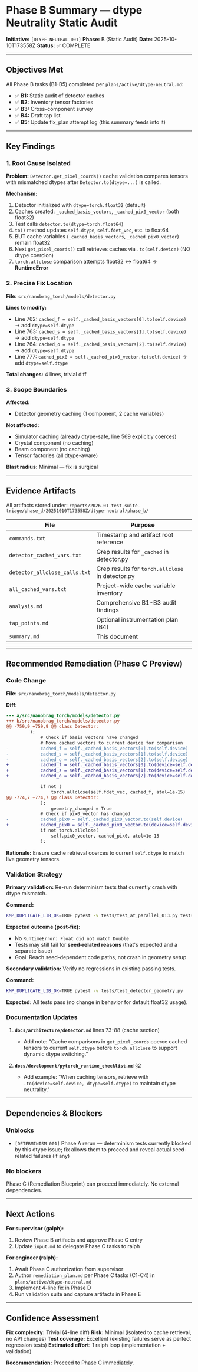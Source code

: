 # Phase B Summary — dtype Neutrality Static Audit

**Initiative:** `[DTYPE-NEUTRAL-001]`
**Phase:** B (Static Audit)
**Date:** 2025-10-10T173558Z
**Status:** ✅ COMPLETE

---

## Objectives Met

All Phase B tasks (B1-B5) completed per `plans/active/dtype-neutral.md`:

- ✅ **B1:** Static audit of detector caches
- ✅ **B2:** Inventory tensor factories
- ✅ **B3:** Cross-component survey
- ✅ **B4:** Draft tap list
- ✅ **B5:** Update fix_plan attempt log (this summary feeds into it)

---

## Key Findings

### 1. Root Cause Isolated

**Problem:** `Detector.get_pixel_coords()` cache validation compares tensors with mismatched dtypes after `Detector.to(dtype=...)` is called.

**Mechanism:**
1. Detector initialized with `dtype=torch.float32` (default)
2. Caches created: `_cached_basis_vectors`, `_cached_pix0_vector` (both float32)
3. Test calls `detector.to(dtype=torch.float64)`
4. `to()` method updates `self.dtype`, `self.fdet_vec`, etc. to float64
5. BUT cache variables (`_cached_basis_vectors`, `_cached_pix0_vector`) remain float32
6. Next `get_pixel_coords()` call retrieves caches via `.to(self.device)` (NO dtype coercion)
7. `torch.allclose` comparison attempts float32 ↔ float64 → **RuntimeError**

### 2. Precise Fix Location

**File:** `src/nanobrag_torch/models/detector.py`

**Lines to modify:**
- Line 762: `cached_f = self._cached_basis_vectors[0].to(self.device)` → add `dtype=self.dtype`
- Line 763: `cached_s = self._cached_basis_vectors[1].to(self.device)` → add `dtype=self.dtype`
- Line 764: `cached_o = self._cached_basis_vectors[2].to(self.device)` → add `dtype=self.dtype`
- Line 777: `cached_pix0 = self._cached_pix0_vector.to(self.device)` → add `dtype=self.dtype`

**Total changes:** 4 lines, trivial diff

### 3. Scope Boundaries

**Affected:**
- Detector geometry caching (1 component, 2 cache variables)

**Not affected:**
- Simulator caching (already dtype-safe, line 569 explicitly coerces)
- Crystal component (no caching)
- Beam component (no caching)
- Tensor factories (all dtype-aware)

**Blast radius:** Minimal — fix is surgical

---

## Evidence Artifacts

All artifacts stored under: `reports/2026-01-test-suite-triage/phase_d/20251010T173558Z/dtype-neutral/phase_b/`

| File | Purpose |
|------|---------|
| `commands.txt` | Timestamp and artifact root reference |
| `detector_cached_vars.txt` | Grep results for `_cached` in detector.py |
| `detector_allclose_calls.txt` | Grep results for `torch.allclose` in detector.py |
| `all_cached_vars.txt` | Project-wide cache variable inventory |
| `analysis.md` | Comprehensive B1-B3 audit findings |
| `tap_points.md` | Optional instrumentation plan (B4) |
| `summary.md` | This document |

---

## Recommended Remediation (Phase C Preview)

### Code Change

**File:** `src/nanobrag_torch/models/detector.py`

**Diff:**
```diff
--- a/src/nanobrag_torch/models/detector.py
+++ b/src/nanobrag_torch/models/detector.py
@@ -759,9 +759,9 @@ class Detector:
         ):
             # Check if basis vectors have changed
             # Move cached vectors to current device for comparison
-            cached_f = self._cached_basis_vectors[0].to(self.device)
-            cached_s = self._cached_basis_vectors[1].to(self.device)
-            cached_o = self._cached_basis_vectors[2].to(self.device)
+            cached_f = self._cached_basis_vectors[0].to(device=self.device, dtype=self.dtype)
+            cached_s = self._cached_basis_vectors[1].to(device=self.device, dtype=self.dtype)
+            cached_o = self._cached_basis_vectors[2].to(device=self.device, dtype=self.dtype)

             if not (
                 torch.allclose(self.fdet_vec, cached_f, atol=1e-15)
@@ -774,7 +774,7 @@ class Detector:
             ):
                 geometry_changed = True
             # Check if pix0_vector has changed
-            cached_pix0 = self._cached_pix0_vector.to(self.device)
+            cached_pix0 = self._cached_pix0_vector.to(device=self.device, dtype=self.dtype)
             if not torch.allclose(
                 self.pix0_vector, cached_pix0, atol=1e-15
             ):
```

**Rationale:** Ensure cache retrieval coerces to current `self.dtype` to match live geometry tensors.

### Validation Strategy

**Primary validation:** Re-run determinism tests that currently crash with dtype mismatch.

**Command:**
```bash
KMP_DUPLICATE_LIB_OK=TRUE pytest -v tests/test_at_parallel_013.py tests/test_at_parallel_024.py --maxfail=0
```

**Expected outcome (post-fix):**
- No `RuntimeError: Float did not match Double`
- Tests may still fail for **seed-related reasons** (that's expected and a separate issue)
- Goal: Reach seed-dependent code paths, not crash in geometry setup

**Secondary validation:** Verify no regressions in existing passing tests.

**Command:**
```bash
KMP_DUPLICATE_LIB_OK=TRUE pytest -v tests/test_detector_geometry.py
```

**Expected:** All tests pass (no change in behavior for default float32 usage).

### Documentation Updates

1. **`docs/architecture/detector.md`** lines 73-88 (cache section)
   - Add note: "Cache comparisons in `get_pixel_coords` coerce cached tensors to current `self.dtype` before `torch.allclose` to support dynamic dtype switching."

2. **`docs/development/pytorch_runtime_checklist.md`** §2
   - Add example: "When caching tensors, retrieve with `.to(device=self.device, dtype=self.dtype)` to maintain dtype neutrality."

---

## Dependencies & Blockers

### Unblocks

- `[DETERMINISM-001]` Phase A rerun — determinism tests currently blocked by this dtype issue; fix allows them to proceed and reveal actual seed-related failures (if any)

### No blockers

Phase C (Remediation Blueprint) can proceed immediately. No external dependencies.

---

## Next Actions

**For supervisor (galph):**
1. Review Phase B artifacts and approve Phase C entry
2. Update `input.md` to delegate Phase C tasks to ralph

**For engineer (ralph):**
1. Await Phase C authorization from supervisor
2. Author `remediation_plan.md` per Phase C tasks (C1-C4) in `plans/active/dtype-neutral.md`
3. Implement 4-line fix in Phase D
4. Run validation suite and capture artifacts in Phase E

---

## Confidence Assessment

**Fix complexity:** Trivial (4-line diff)
**Risk:** Minimal (isolated to cache retrieval, no API changes)
**Test coverage:** Excellent (existing failures serve as perfect regression tests)
**Estimated effort:** 1 ralph loop (implementation + validation)

**Recommendation:** Proceed to Phase C immediately.
